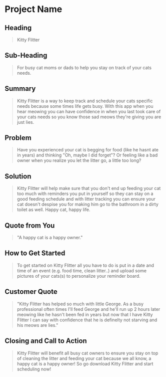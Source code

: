 # Project Name #

<!--
> This material was originally posted [here](http://www.quora.com/What-is-Amazons-approach-to-product-development-and-product-management). It is reproduced here for posterities sake.

There is an approach called "working backwards" that is widely used at Amazon. They work backwards from the customer, rather than starting with an idea for a product and trying to bolt customers onto it. While working backwards can be applied to any specific product decision, using this approach is especially important when developing new products or features.

For new initiatives a product manager typically starts by writing an internal press release announcing the finished product. The target audience for the press release is the new/updated product's customers, which can be retail customers or internal users of a tool or technology. Internal press releases are centered around the customer problem, how current solutions (internal or external) fail, and how the new product will blow away existing solutions.

If the benefits listed don't sound very interesting or exciting to customers, then perhaps they're not (and shouldn't be built). Instead, the product manager should keep iterating on the press release until they've come up with benefits that actually sound like benefits. Iterating on a press release is a lot less expensive than iterating on the product itself (and quicker!).

If the press release is more than a page and a half, it is probably too long. Keep it simple. 3-4 sentences for most paragraphs. Cut out the fat. Don't make it into a spec. You can accompany the press release with a FAQ that answers all of the other business or execution questions so the press release can stay focused on what the customer gets. My rule of thumb is that if the press release is hard to write, then the product is probably going to suck. Keep working at it until the outline for each paragraph flows.

Oh, and I also like to write press-releases in what I call "Oprah-speak" for mainstream consumer products. Imagine you're sitting on Oprah's couch and have just explained the product to her, and then you listen as she explains it to her audience. That's "Oprah-speak", not "Geek-speak".

Once the project moves into development, the press release can be used as a touchstone; a guiding light. The product team can ask themselves, "Are we building what is in the press release?" If they find they're spending time building things that aren't in the press release (overbuilding), they need to ask themselves why. This keeps product development focused on achieving the customer benefits and not building extraneous stuff that takes longer to build, takes resources to maintain, and doesn't provide real customer benefit (at least not enough to warrant inclusion in the press release).
 -->

## Heading ##
  > Kitty Flitter

## Sub-Heading ##
  > For busy cat moms or dads to help you stay on track of your cats needs.

## Summary ##
  > Kitty Flitter is a way to keep track and schedule your cats specific needs because some times life gets busy. With this app when you hear meowing you can have confidence in when you last took care of your cats needs so you know those sad meows they're giving you are just lies.

## Problem ##
  > Have you experienced your cat is begging for food (like he hasnt ate in years) and thinking "Oh, maybe I did forget"? Or feeling like a bad owner when you realize you let the litter go, a little too long?

## Solution ##
  > Kitty Flitter will help make sure that you don't end up feeding your cat too much with reminders you put in yourself so they can stay on a good feeding schedule and with litter tracking you can ensure your cat doesn't despise you for making him go to the bathroom in a dirty toilet as well. Happy cat, happy life.

## Quote from You ##
  > "A happy cat is a happy owner."

## How to Get Started ##
  > To get started on Kitty Flitter all you have to do is put in a date and time of an event (e.g. food time, clean litter..) and upload some pictures of your cats(s) to personalize your reminder board.

## Customer Quote ##
  > "Kitty Flitter has helped so much with little George. As a busy professional often times I'll feed George and he'll run up 2 hours later meowing like he hasn't been fed in years but now that I have Kitty Flitter I can say with confidence that he is definelty not starving and his meows are lies."

## Closing and Call to Action ##
  > Kitty Flitter will benefit all busy cat owners to ensure you stay on top of cleaning the litter and feeding your cat because we all know, a happy cat is a happy owner! So go download Kitty Flitter and start scheduling now!
